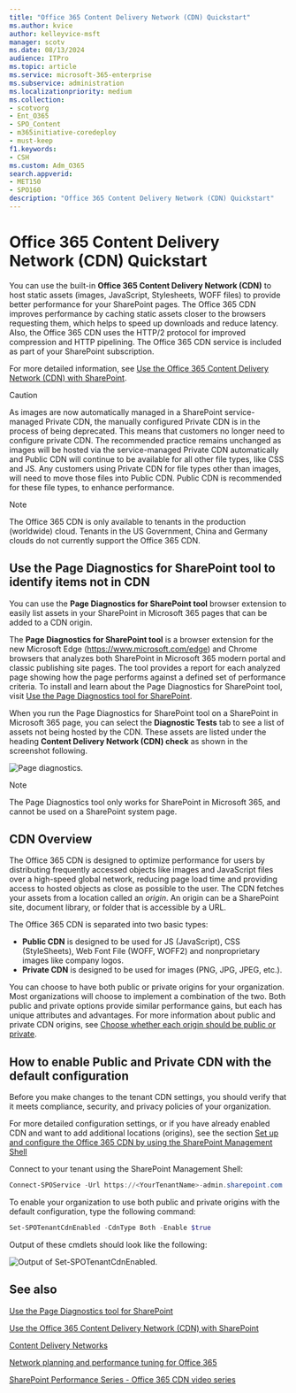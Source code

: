 ```yaml
---
title: "Office 365 Content Delivery Network (CDN) Quickstart"
ms.author: kvice
author: kelleyvice-msft
manager: scotv
ms.date: 08/13/2024
audience: ITPro
ms.topic: article
ms.service: microsoft-365-enterprise
ms.subservice: administration
ms.localizationpriority: medium
ms.collection: 
- scotvorg
- Ent_O365
- SPO_Content
- m365initiative-coredeploy
- must-keep
f1.keywords:
- CSH
ms.custom: Adm_O365
search.appverid:
- MET150
- SPO160
description: "Office 365 Content Delivery Network (CDN) Quickstart"
---
```


# Office 365 Content Delivery Network (CDN) Quickstart

You can use the built-in **Office 365 Content Delivery Network (CDN)** to host static assets (images, JavaScript, Stylesheets, WOFF files) to provide better performance for your SharePoint pages. The Office 365 CDN improves performance by caching static assets closer to the browsers requesting them, which helps to speed up downloads and reduce latency. Also, the Office 365 CDN uses the HTTP/2 protocol for improved compression and HTTP pipelining. The Office 365 CDN service is included as part of your SharePoint subscription.

For more detailed information, see [Use the Office 365 Content Delivery Network (CDN) with SharePoint](use-microsoft-365-cdn-with-spo.md).

> [!CAUTION]
> As images are now automatically managed in a SharePoint service-managed Private CDN, the manually configured Private CDN is in the process of being deprecated. This means that customers no longer need to configure private CDN. The recommended practice remains unchanged as images will be hosted via the service-managed Private CDN automatically and Public CDN will continue to be available for all other file types, like CSS and JS.  Any customers using Private CDN for file types other than images, will need to move those files into Public CDN. Public CDN is recommended for these file types, to enhance performance.

>[!NOTE]
>The Office 365 CDN is only available to tenants in the production (worldwide) cloud. Tenants in the US Government, China and Germany clouds do not currently support the Office 365 CDN.

## Use the Page Diagnostics for SharePoint tool to identify items not in CDN

You can use the **Page Diagnostics for SharePoint tool** browser extension to easily list assets in your SharePoint in Microsoft 365 pages that can be added to a CDN origin.

The **Page Diagnostics for SharePoint tool** is a browser extension for the new Microsoft Edge (<https://www.microsoft.com/edge>) and Chrome browsers that analyzes both SharePoint in Microsoft 365 modern portal and classic publishing site pages. The tool provides a report for each analyzed page showing how the page performs against a defined set of performance criteria. To install and learn about the Page Diagnostics for SharePoint tool, visit [Use the Page Diagnostics tool for SharePoint](./page-diagnostics-for-spo.md).

When you run the Page Diagnostics for SharePoint tool on a SharePoint in Microsoft 365 page, you can select the **Diagnostic Tests** tab to see a list of assets not being hosted by the CDN. These assets are listed under the heading **Content Delivery Network (CDN) check** as shown in the screenshot following.

![Page diagnostics.](../media/page-diagnostics-for-spo/pagediag-results-general.PNG)

>[!NOTE]
>The Page Diagnostics tool only works for SharePoint in Microsoft 365, and cannot be used on a SharePoint system page.

## CDN Overview

The Office 365 CDN is designed to optimize performance for users by distributing frequently accessed objects like images and JavaScript files over a high-speed global network, reducing page load time and providing access to hosted objects as close as possible to the user. The CDN fetches your assets from a location called an _origin_. An origin can be a SharePoint site, document library, or folder that is accessible by a URL.

The Office 365 CDN is separated into two basic types:

- **Public CDN** is designed to be used for JS (JavaScript), CSS (StyleSheets), Web Font File (WOFF, WOFF2) and nonproprietary images like company logos.
- **Private CDN** is designed to be used for images (PNG, JPG, JPEG, etc.).

You can choose to have both public or private origins for your organization. Most organizations will choose to implement a combination of the two. Both public and private options provide similar performance gains, but each has unique attributes and advantages. For more information about public and private CDN origins, see [Choose whether each origin should be public or private](use-microsoft-365-cdn-with-spo.md#CDNOriginChoosePublicPrivate).

## How to enable Public and Private CDN with the default configuration

Before you make changes to the tenant CDN settings, you should verify that it meets compliance, security, and privacy policies of your organization.

For more detailed configuration settings, or if you have already enabled CDN and want to add additional locations (origins), see the section [Set up and configure the Office 365 CDN by using the SharePoint Management Shell](use-microsoft-365-cdn-with-spo.md#set-up-and-configure-the-office-365-cdn-by-using-the-sharepoint-online-management-shell)

Connect to your tenant using the SharePoint Management Shell:

```PowerShell
Connect-SPOService -Url https://<YourTenantName>-admin.sharepoint.com
```

To enable your organization to use both public and private origins with the default configuration, type the following command:

```PowerShell
Set-SPOTenantCdnEnabled -CdnType Both -Enable $true
```

Output of these cmdlets should look like the following:

![Output of Set-SPOTenantCdnEnabled.](../media/O365-CDN/o365-cdn-enable-output.png)

## See also

[Use the Page Diagnostics tool for SharePoint](./page-diagnostics-for-spo.md)

[Use the Office 365 Content Delivery Network (CDN) with SharePoint](use-microsoft-365-cdn-with-spo.md)

[Content Delivery Networks](./content-delivery-networks.md)

[Network planning and performance tuning for Office 365](./network-planning-and-performance.md)

[SharePoint Performance Series - Office 365 CDN video series](https://www.youtube.com/playlist?list=PLR9nK3mnD-OWMfr1BA9mr5oCw2aJXw4WA)
